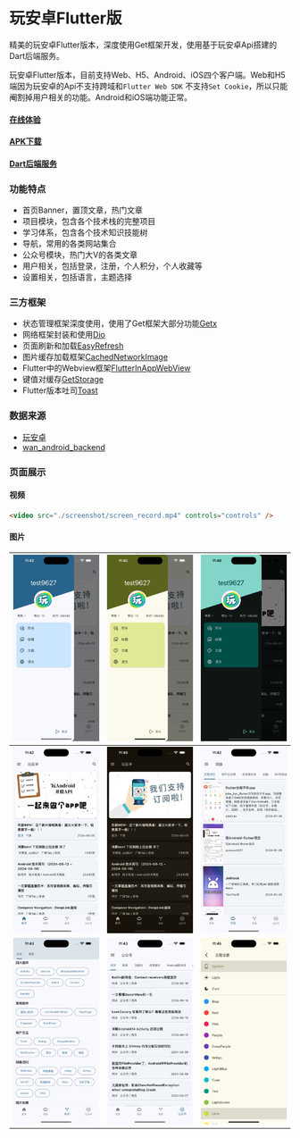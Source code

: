 # 玩安卓Flutter版

精美的玩安卓Flutter版本，深度使用Get框架开发，使用基于玩安卓Api搭建的Dart后端服务。

玩安卓Flutter版本，目前支持Web、H5、Android、iOS四个客户端。Web和H5端因为玩安卓的Api不支持跨域和`Flutter Web SDK`
不支持`Set Cookie`，所以只能阉割掉用户相关的功能。Android和iOS端功能正常。

#### [在线体验](https://jackeyvan.github.io/wan_android/)

#### [APK下载](https://xuelongqy.github.io/flutter_easy_refresh/)

#### [Dart后端服务](https://github.com/jackeyvan/wan_android/tree/master/wan_android_backend)

### 功能特点

- 首页Banner，置顶文章，热门文章
- 项目模块，包含各个技术栈的完整项目
- 学习体系，包含各个技术知识技能树
- 导航，常用的各类网站集合
- 公众号模块，热门大V的各类文章
- 用户相关，包括登录，注册，个人积分，个人收藏等
- 设置相关，包括语言，主题选择

### 三方框架

- 状态管理框架深度使用，使用了Get框架大部分功能[Getx](https://pub.dev/packages/get)
- 网络框架封装和使用[Dio](https://pub.dev/packages/dio)
- 页面刷新和加载[EasyRefresh](https://pub.dev/packages/easy_refresh)
- 图片缓存加载框架[CachedNetworkImage](https://pub.dev/packages/cached_network_image)
- Flutter中的Webview框架[FlutterInAppWebView](https://pub.dev/packages/flutter_inappwebview)
- 键值对缓存[GetStorage](https://pub.dev/packages/get_storage)
- Flutter版本吐司[Toast](https://pub.dev/packages/fluttertoast)

### 数据来源

- [玩安卓](https://www.wanandroid.com/api)
- [wan_android_backend](https://github.com/jackeyvan/wan_android/tree/master/wan_android_backend)

### 页面展示

#### 视频


```HTML
<video src="./screenshot/screen_record.mp4" controls="controls" />
```


#### 图片

| ![](./screenshot/drawer_blue.png) | ![](./screenshot/drawer_yellow.png) | ![](./screenshot/drawer_dark.png) |
|-----------------------------------|-------------------------------------|-----------------------------------|
| ![](./screenshot/home_light.png)  | ![](./screenshot/home_dark.png)     | ![](./screenshot/project.png)     |
| ![](./screenshot/structure.png)   | ![](./screenshot/platform.png)      | ![](./screenshot/theme.png)       |

